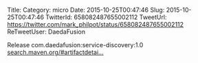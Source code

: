 Title: 
Category: micro
Date: 2015-10-25T00:47:46
Slug: 2015-10-25T00:47:46
TwitterId: 658082487655002112
TweetUrl: https://twitter.com/mark_philpot/status/658082487655002112
ReTweetUser: DaedaFusion

<i class="fa fa-retweet" aria-hidden="true"></i> Release com.daedafusion:service-discovery:1.0 [search.maven.org/#artifactdetai…](http://search.maven.org/#artifactdetails%7Ccom.daedafusion%7Cservice-discovery%7C1.0%7Cjar)